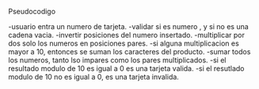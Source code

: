 Pseudocodigo

-usuario entra un numero de tarjeta.
-validar si es numero , y si no es una cadena vacia.
-invertir posiciones del numero insertado.
-multiplicar por dos solo los numeros en posiciones pares.
-si alguna multiplicacion es mayor a 10, entonces se suman los caracteres del producto.
-sumar todos los numeros, tanto lso impares como los pares multiplicados.
-si el resultado modulo de 10 es igual a 0 es una tarjeta valida.
-si el resutlado modulo de 10 no es igual a 0, es una tarjeta invalida.
